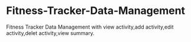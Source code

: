 # Fitness-Tracker-Data-Management
 Fitness Tracker Data Management with view activity,add activity,edit activity,delet activity,view summary.
